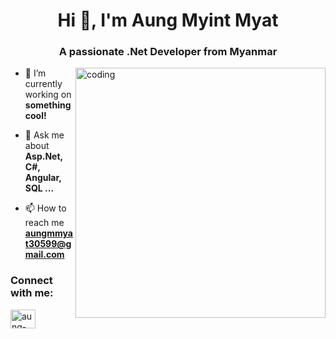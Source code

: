 <h1 align="center">Hi 👋, I'm Aung Myint Myat</h1>
<h3 align="center">A passionate .Net Developer from Myanmar</h3>
<img align="right" alt="coding" width="400" src="https://media.tenor.com/NOYF3f82b_gAAAAC/programmer.gif">

- 🔭 I’m currently working on **something cool!**

- 💬 Ask me about **Asp.Net, C#, Angular, SQL ...**

- 📫 How to reach me **aungmmyat30599@gmail.com**

<h3 align="left">Connect with me:</h3>
<p align="left">
<a href="https://linkedin.com/in/aung-myint-myat-206465213" target="blank"><img align="center" src="https://raw.githubusercontent.com/rahuldkjain/github-profile-readme-generator/master/src/images/icons/Social/linked-in-alt.svg" alt="aung-myint-myat-206465213" height="30" width="40" /></a>
</p>
